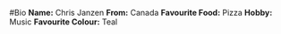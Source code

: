 #Bio
**Name:** Chris Janzen
**From:** Canada
**Favourite Food:** Pizza
**Hobby:** Music
**Favourite Colour:** Teal
